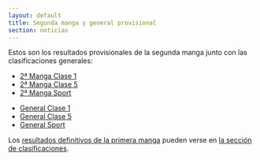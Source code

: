 ```yaml
---
layout: default
title: Segunda manga y general provisional
section: noticias
---
```


Estos son los resultados provisionales de la segunda manga junto con las clasificaciones generales:
<ul>
        <li><a href="clasificaciones/Manga2clase1.html">2ª Manga Clase 1</a></li>
        <li><a href="clasificaciones/Manga2-Clase5.html">2ª Manga Clase 5</a></li>
        <li><a href="clasificaciones/Manga2clasesport.html">2ª Manga Sport</a></li>
</ul>
<ul>
        <li><a href="clasificaciones/General-clase1.html">General Clase 1</a></li>
        <li><a href="clasificaciones/General-Clase5.html">General Clase 5</a></li>
        <li><a href="clasificaciones/General-Clasesport.html">General Sport</a></li>
</ul>

Los [resultados definitivos de la primera manga](clasificacion.html) pueden verse en [la sección de clasificaciones](clasificacion.html).

